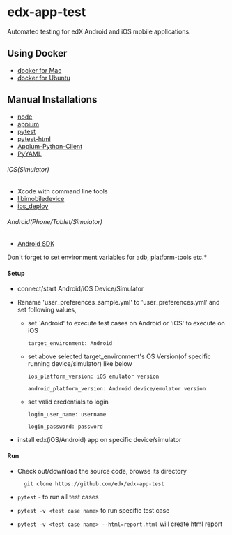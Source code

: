 # edx-app-test
Automated testing for edX Android and iOS mobile applications.

## Using Docker
- [docker for Mac](./DockerMac.md)
- [docker for Ubuntu](./DockerUbuntu.md)

## Manual Installations
- [node](https://nodejs.org/en/)
- [appium](http://appium.io/)
- [pytest](https://docs.pytest.org/en/latest/getting-started.html)
- [pytest-html](https://pypi.python.org/pypi/pytest-html/)
- [Appium-Python-Client](https://pypi.org/project/Appium-Python-Client/)
- [PyYAML](https://pypi.org/project/PyYAML/)

###### iOS(Simulator)
 - Xcode with command line tools
 - [libimobiledevice](http://www.libimobiledevice.org/)
 - [ios_deploy](https://github.com/phonegap/ios-deploy)

###### Android(Phone/Tablet/Simulator)
 - [Android SDK](https://developer.android.com/studio/index.html)

 Don't forget to set environment variables for adb, platform-tools etc.*

#### Setup
- connect/start Android/iOS Device/Simulator

- Rename 'user_preferences_sample.yml' to 'user_preferences.yml' and set following values, 

    - set `Android' to execute test cases on Android or 'iOS' to execute on iOS

          target_environment: Android

    - set above selected target_environment's OS Version(of specific running device/simulator) like below

          ios_platform_version: iOS emulator version 

          android_platform_version: Android device/emulator version

    - set valid credentials to login

          login_user_name: username 

          login_password: password 

- install edx(iOS/Android) app on specific device/simulator


#### Run
- Check out/download the source code, browse its directory

        git clone https://github.com/edx/edx-app-test

- `pytest` - to run all test cases

- `pytest -v <test case name>` to run specific test case

- `pytest -v <test case name> --html=report.html` will create html report
